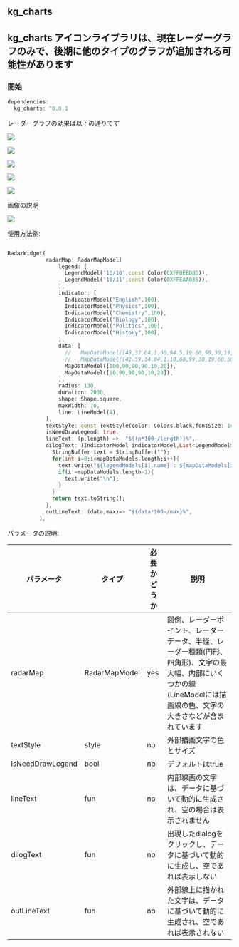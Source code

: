 ## kg_charts
## kg_charts アイコンライブラリは、現在レーダーグラフのみで、後期に他のタイプのグラフが追加される可能性があります

### 開始

```dart
dependencies:
  kg_charts: ^0.0.1
```

レーダーグラフの効果は以下の通りです

![](art/img1.png)

![](art/img2.png)

![](art/img3.png)

![](art/img4.png)

![](art/img5.png)

画像の説明



![](art/img1.png)

使用方法例:

```dart

RadarWidget(
            radarMap: RadarMapModel(
                legend: [
                  LegendModel('10/10',const Color(0XFF0EBD8D)),
                  LegendModel('10/11',const Color(0XFFEAA035)),
                ],
                indicator: [
                  IndicatorModel("English",100),
                  IndicatorModel("Physics",100),
                  IndicatorModel("Chemistry",100),
                  IndicatorModel("Biology",100),
                  IndicatorModel("Politics",100),
                  IndicatorModel("History",100),
                ],
                data: [
                  //   MapDataModel([48,32.04,1.00,94.5,19,60,50,30,19,60,50]),
                  //   MapDataModel([42.59,34.04,1.10,68,99,30,19,60,50,19,30]),
                  MapDataModel([100,90,90,90,10,20]),
                  MapDataModel([90,90,90,90,10,20]),
                ],
                radius: 130,
                duration: 2000,
                shape: Shape.square,
                maxWidth: 70,
                line: LineModel(4),
            ),
            textStyle: const TextStyle(color: Colors.black,fontSize: 14),
            isNeedDrawLegend: true,
            lineText: (p,length) =>  "${(p*100~/length)}%",
            dilogText: (IndicatorModel indicatorModel,List<LegendModel> legendModels,List<double> mapDataModels) {
              StringBuffer text = StringBuffer("");
              for(int i=0;i<mapDataModels.length;i++){
                text.write("${legendModels[i].name} : ${mapDataModels[i].toString()}");
                if(i!=mapDataModels.length-1){
                  text.write("\n");
                }
              }
              return text.toString();
            },
            outLineText: (data,max)=> "${data*100~/max}%",
          ),

```

パラメータの説明:

| パラメータ | タイプ | 必要かどうか | 説明
|--|--|--|--|
| radarMap| RadarMapModel| yes | 図例、レーダーポイント、レーダーデータ、半径、レーダー種類(円形、四角形)、文字の最大幅、内部にいくつかの線(LineModelには描画線の色、文字の大きさなどが含まれています  |
| textStyle | style | no | 外部描画文字の色とサイズ |
|isNeedDrawLegend  | bool  |  no | デフォルトはtrue |
| lineText | fun | no  | 内部線画の文字は、データに基づいて動的に生成され、空の場合は表示されません |
|dilogText  |  fun | no  | 出現したdialogをクリックし、データに基づいて動的に生成し、空であれば表示しない |
| outLineText | fun  | no  | 外部線上に描かれた文字は、データに基づいて動的に生成され、空であれば表示されない |
